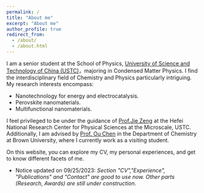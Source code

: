 ```yaml
---
permalink: /
title: "About me"
excerpt: "About me"
author_profile: true
redirect_from: 
  - /about/
  - /about.html
---
```



I am a senior student at the School of Physics, [University of Science and Technology of China (USTC)](http://en.ustc.edu.cn/)，majoring in Condensed Matter Physics. I find the interdisciplinary field of Chemistry and Physics particularly intriguing. My research interests encompass:

- Nanotechnology for energy and electrocatalysis.
- Perovskite nanomaterials.
- Multifunctional nanomaterials.

I feel privileged to be under the guidance of [Prof.Jie Zeng](http://catalysis.ustc.edu.cn/zwjj/list.htm) at the Hefei National Research Center for Physical Sciences at the Microscale, USTC. Additionally, I am advised by [Prof. Ou Chen](https://chenlab.brown.edu/) in the Department of Chemistry at Brown University, where I currently work as a visiting student.

On this website, you can explore my CV, my personal experiences, and get to know different facets of me.

- Notice updated on 09/25/2023:
_Section "CV","Experience", "Publications" and "Contact" are good to use now. Other parts (Research, Awards) are still under construction._
